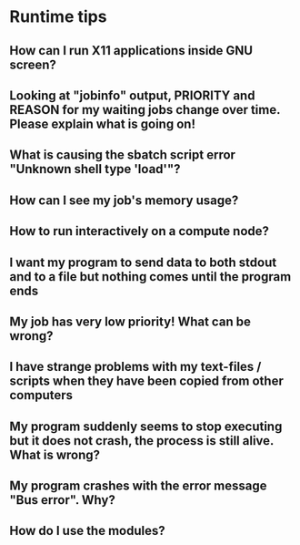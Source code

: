 # Runtime tips

## How can I run X11 applications inside GNU screen?

## Looking at "jobinfo" output, PRIORITY and REASON for my waiting jobs change over time. Please explain what is going on!

## What is causing the sbatch script error "Unknown shell type 'load'"?

## How can I see my job's memory usage?

## How to run interactively on a compute node?

## I want my program to send data to both stdout and to a file but nothing comes until the program ends

## My job has very low priority! What can be wrong?

## I have strange problems with my text-files / scripts when they have been copied from other computers

## My program suddenly seems to stop executing but it does not crash, the process is still alive. What is wrong?

## My program crashes with the error message "Bus error". Why?

## How do I use the modules?
